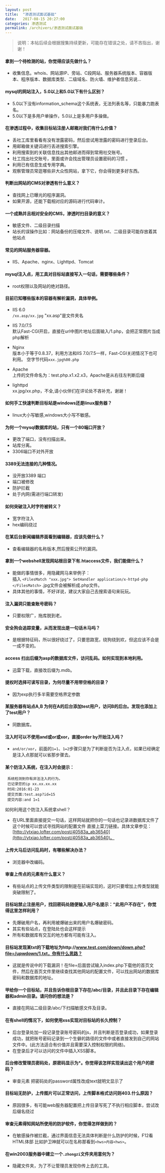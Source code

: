 ```yaml
---
layout: post
title:  "渗透测试面试基础"
date:   2017-08-15 20:27:00
categories: 渗透测试
permalink: /archivers/渗透测试面试基础
---
```


> 说明：本帖后续会根据搜集持续更新，可能存在错误之处，请不吝指出，谢谢！

#### 拿到一个待检测的站，你觉得应该先做什么？

* 收集信息。whois、网站源IP、旁站、C段网站、服务器系统版本、容器版本、程序版本、数据库类型、二级域名、防火墙、维护者信息另说...

#### mysql的网站注入，5.0以上和5.0以下有什么区别？

* 5.0以下没有information_schema这个系统表，无法列表名等，只能暴力跑表名。
* 5.0以下是多用户单操作，5.0以上是多用户多操做。

#### 在渗透过程中，收集目标站注册人邮箱对我们有什么价值？

* 丢社工库里看看有没有泄露密码，然后尝试用泄露的密码进行登录后台。
* 用邮箱做关键词进行丢进搜索引擎。
* 利用搜索到的关联信息找出其他邮进而得到常用社交账号。
* 社工找出社交账号，里面或许会找出管理员设置密码的习惯 。
* 利用已有信息生成专用字典。
* 观察管理员常逛哪些非大众性网站，拿下它，你会得到更多好东西。

#### 判断出网站的CMS对渗透有什么意义？

* 查找网上已曝光的程序漏洞。
* 如果开源，还能下载相对应的源码进行代码审计。

#### 一个成熟并且相对安全的CMS，渗透时扫目录的意义？

* 敏感文件、二级目录扫描
* 站长的误操作比如：网站备份的压缩文件、说明.txt、二级目录可能存放着其他站点

#### 常见的网站服务器容器。

* IIS、Apache、nginx、Lighttpd、Tomcat

#### mysql注入点，用工具对目标站直接写入一句话，需要哪些条件？

* root权限以及网站的绝对路径。

#### 目前已知哪些版本的容器有解析漏洞，具体举例。

* IIS 6.0
<br />`/xx.asp/xx.jpg` "xx.asp"是文件夹名

* IIS 7.0/7.5 
<br />默认Fast-CGI开启，直接在url中图片地址后面输入/1.php，会把正常图片当成php解析

* Nginx 
<br />版本小于等于0.8.37，利用方法和IIS 7.0/7.5一样，Fast-CGI关闭情况下也可利用。
空字节代码`xxx.jpg%00.php`

* Apache 
<br />上传的文件命名为：test.php.x1.x2.x3，Apache是从右往左判断后缀

* lighttpd 
<br />xx.jpg/xx.php，不全,请小伙伴们在评论处不吝补充，谢谢！

#### 如何手工快速判断目标站是windows还是linux服务器？

* linux大小写敏感,windows大小写不敏感。

#### 为何一个mysql数据库的站，只有一个80端口开放？

* 更改了端口，没有扫描出来。
* 站库分离。
* 3306端口不对外开放

#### 3389无法连接的几种情况。

* 没开放3389 端口
* 端口被修改
* 防护拦截
* 处于内网(需进行端口转发)

#### 如何突破注入时字符被转义？

* 宽字符注入
* hex编码绕过

#### 在某后台新闻编辑界面看到编辑器，应该先做什么？

* 查看编辑器的名称版本,然后搜索公开的漏洞。

#### 拿到一个webshell发现网站根目录下有.htaccess文件，我们能做什么？

* 能做的事情很多，用隐藏网马来举例子： 
<br />插入
`<FilesMatch "xxx.jpg"> SetHandler application/x-httpd-php </FilesMatch>`
.jpg文件会被解析成.php文件。
* 具体其他的事情，不好详说，建议大家自己去搜索语句来玩玩。

#### 注入漏洞只能查账号密码？

* 只要权限广，拖库脱到老。

#### 安全狗会追踪变量，从而发现出是一句话木马吗？

* 是根据特征码，所以很好绕过了，只要思路宽，绕狗绕到欢，但这应该不会是一成不变的。

#### access 扫出后缀为asp的数据库文件，访问乱码。如何实现到本地利用。

* 迅雷下载，直接改后缀为.mdb。

#### 提权时选择可读写目录，为何尽量不用带空格的目录？

* 因为exp执行多半需要空格界定参数

#### 某服务器有站点A,B 为何在A的后台添加test用户，访问B的后台。发现也添加上了test用户？

* 同数据库。

#### 注入时可以不使用and或or或xor，直接order by开始注入吗？

* `and/or/xor`，前面的`1=1`、`1=2`步骤只是为了判断是否为注入点，如果已经确定是注入点那就可以省那步骤去。

#### 某个防注入系统，在注入时会提示：

```
 系统检测到你有非法注入的行为。
 已记录您的ip xx.xx.xx.xx
 时间:2016:01-23
 提交页面:test.asp?id=15
 提交内容:and 1=1
```
如何利用这个防注入系统拿shell？

* 在URL里面直接提交一句话，这样网站就把你的一句话也记录进数据库文件了 这个时候可以尝试寻找网站的配置文件 直接上菜刀链接。具体文章参见：[http://ytxiao.lofter.com/post/40583a_ab36540](http://ytxiao.lofter.com/post/40583a_ab36540)。

#### 上传大马后访问乱码时，有哪些解决办法？

* 浏览器中改编码。

#### 审查上传点的元素有什么意义？

* 有些站点的上传文件类型的限制是在前端实现的，这时只要增加上传类型就能突破限制了。

#### 目标站禁止注册用户，找回密码处随便输入用户名提示：“此用户不存在”，你觉得这里怎样利用？

* 先爆破用户名，再利用被爆破出来的用户名爆破密码。
* 其实有些站点，在登陆处也会这样提示
* 所有和数据库有交互的地方都有可能有注入。

#### 目标站发现某txt的下载地址为http://www.test.com/down/down.php?file=/upwdown/1.txt，你有什么思路？

* 这就是传说中的下载漏洞！在file=后面尝试输入index.php下载他的首页文件，然后在首页文件里继续查找其他网站的配置文件，可以找出网站的数据库密码和数据库的地址。

#### 甲给你一个目标站，并且告诉你根目录下存在/abc/目录，并且此目录下存在编辑器和admin目录。请问你的想法是？

* 直接在网站二级目录/abc/下扫描敏感文件及目录。

#### 在有shell的情况下，如何使用xss实现对目标站的长久控制？

* 后台登录处加一段记录登录账号密码的js，并且判断是否登录成功，如果登录成功，就把账号密码记录到一个生僻的路径的文件中或者直接发到自己的网站文件中。(此方法适合有价值并且需要深入控制权限的网络)。
* 在登录后才可以访问的文件中插入XSS脚本。

#### 后台修改管理员密码处，原密码显示为*。你觉得该怎样实现读出这个用户的密码？

* 审查元素 把密码处的password属性改成text就明文显示了

#### 目标站无防护，上传图片可以正常访问，上传脚本格式访问则403.什么原因？

* 原因很多，有可能web服务器配置把上传目录写死了不执行相应脚本，尝试改后缀名绕过

#### 审查元素得知网站所使用的防护软件，你觉得怎样做到的？

* 在敏感操作被拦截，通过界面信息无法具体判断是什么防护的时候，F12看HTML体部 比如护卫神就可以在名称那看到`<hws>内容<hws>`。

#### 在win2003服务器中建立一个`.zhongzi`文件夹用意何为？

* 隐藏文件夹，为了不让管理员发现你传上去的工具。